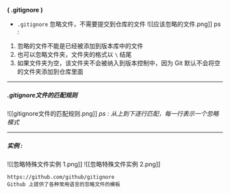 **( .gitignore )**

- `.gitignore`          忽略文件，不需要提交到仓库的文件
	![[应该忽略的文件.png]]
ps :    
1. 忽略的文件不能是已经被添加到版本库中的文件
2. 也可以忽略文件夹，文件夹的格式以 `\` 结尾
3. 如果文件夹为空，该文件夹不会被纳入到版本控制中，因为 Git 默认不会将空的文件夹添加到仓库里面

---
##### .gitignore文件的匹配规则

![[gitignore文件的匹配规则.png]]
*ps :    从上到下逐行匹配，每一行表示一个忽略模式*

---
##### 实例 :

![[忽略特殊文件实例 1.png]]
![[忽略特殊文件实例 2.png]]

	https://github.com/github/gitignore
	Github 上提供了各种常用语言的忽略文件的模板
